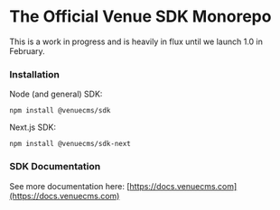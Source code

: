 # The Official Venue SDK Monorepo

This is a work in progress and is heavily in flux until we launch 1.0 in February.

### Installation

Node (and general) SDK:
```
npm install @venuecms/sdk
```

Next.js SDK:
```
npm install @venuecms/sdk-next
```

### SDK Documentation
See more documentation here: [https://docs.venuecms.com](https://docs.venuecms.com)
